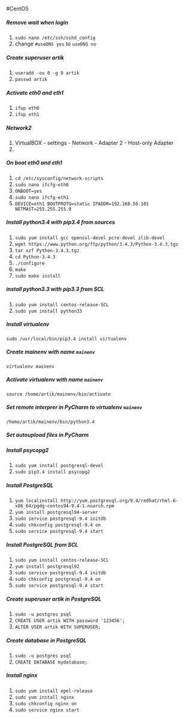 #CentOS


##### Remove wait when login
1. `sudo nano /etc/ssh/sshd_config`
2. change `#useDNS yes` to `useDNS no`

##### Create superuser artik
1. `useradd -ou 0 -g 0 artik`
2. `passwd artik`

##### Activate eth0 and eth1
1. `ifup eth0`
2. `ifup eth1`

##### Network2
1. VirtualBOX - settings - Network - Adapter 2 - Host-only Adapter
2. 

##### On boot eth0 and eth1
1. `cd /etc/sysconfig/network-scripts`
2. `sudo nano ifcfg-eth0`
3. `ONBOOT=yes`
4. `sudo nano ifcfg-eth1`
5. `DEVICE=eth1
BOOTPROTO=static
IPADDR=192.168.56.101
NETMAST=255.255.255.0`
##### Install python3.4 with pip3.4 from sources
1. `sudo yum install gcc openssl-devel pcre-devel zlib-devel`
2. `wget https://www.python.org/ftp/python/3.4.3/Python-3.4.3.tgz`
3. `tar xzf Python-3.4.3.tgz` 
4. `cd Python-3.4.3`
5. `./configure`
6. `make`
7. `sudo make install`

##### install python3.3 with pip3.3 from SCL
1. `sudo yum install centos-release-SCL`
2. `sudo yum install python33`

##### Install virtualenv
`sudo /usr/local/bin/pip3.4 install virtualenv`

##### Create mainenv with name `mainenv`
`virtualenv mainenv`

##### Activate virtualenv with name `mainenv`
`source /home/artik/mainenv/bin/activate`


##### Set remote interprer in PyCharm to virtualenv `mainenv`
`/home/artik/mainenv/bin/python3.4`


##### Set autoupload files in PyCharm


##### Install psycopg2
1. `sudo yum install postgresql-devel`
2. `sudo pip3.4 install psycopg2`


##### Install PostgreSQL
1. `yum localinstall http://yum.postgresql.org/9.4/redhat/rhel-6-x86_64/pgdg-centos94-9.4-1.noarch.rpm`
2. `yum install postgresql94-server`
3. `sudo service postgresql-9.4 initdb`
4. `sudo chkconfig postgresql-9.4 on`
5. `sudo service postgresql-9.4 start`

##### Install PostgreSQL from SCL
1. `sudo yum install centos-release-SCL`
2. `yum install postgresql92`
3. `sudo service postgresql-9.4 initdb`
4. `sudo chkconfig postgresql-9.4 on`
5. `sudo service postgresql-9.4 start`


##### Create superuser artik in PostgreSQL
1. `sudo -u postgres psql`
2. `CREATE USER artik WITH password '123456';`
3. `ALTER USER artik WITH SUPERUSER;`

##### Create database in PostgreSQL
1. `sudo -u postgres psql`
2. `CREATE DATABASE mydatabase;`

##### Install nginx
1. `sudo yum install epel-release`
2. `sudo yum install nginx`
3. `sudo chkconfig nginx on`
4. `sudo service nginx start`
